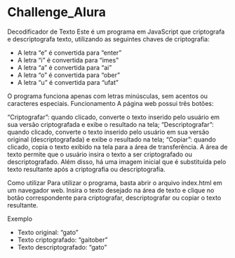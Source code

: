 # Challenge_Alura

Decodificador de Texto Este é um programa em JavaScript que criptografa e descriptografa texto, utilizando as seguintes chaves de criptografia:

- A letra “e” é convertida para “enter”
- A letra “i” é convertida para “imes”
- A letra “a” é convertida para “ai”
- A letra “o” é convertida para “ober”
- A letra “u” é convertida para “ufat”

O programa funciona apenas com letras minúsculas, sem acentos ou caracteres especiais. Funcionamento A página web possui três botões:

“Criptografar”: quando clicado, converte o texto inserido pelo usuário em sua versão criptografada e exibe o resultado na tela; “Descriptografar”: quando clicado, converte o texto inserido pelo usuário em sua versão original (descriptografada) e exibe o resultado na tela; “Copiar”: quando clicado, copia o texto exibido na tela para a área de transferência. A área de texto permite que o usuário insira o texto a ser criptografado ou descriptografado. Além disso, há uma imagem inicial que é substituída pelo texto resultante após a criptografia ou descriptografia.

Como utilizar Para utilizar o programa, basta abrir o arquivo index.html em um navegador web. Insira o texto desejado na área de texto e clique no botão correspondente para criptografar, descriptografar ou copiar o texto resultante.

Exemplo
- Texto original: “gato”
- Texto criptografado: “gaitober”
- Texto descriptografado: “gato”

